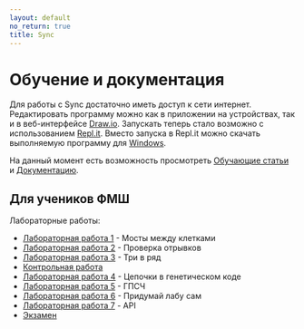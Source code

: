 ```yaml
---
layout: default
no_return: true
title: Sync
---
```

# Обучение и документация

Для работы с Sync достаточно иметь доступ к сети интернет. 
Редактировать программу можно как в приложении на устройствах, так и в веб-интерфейсе [Draw.io][drawio]. 
Запускать теперь стало возможно с использованием [Repl.it][replit]. Вместо запуска в Repl.it можно скачать
выполняемую программу для <a class="btn-download btn-inline" href="{{site.baseurl}}/resources/build/Sync Execution.zip">Windows</a>.

На данный момент есть возможность просмотреть [Обучающие статьи][tutorials] и [Документацию][docs].

## Для учеников ФМШ

Лабораторные работы:

- [Лабораторная работа 1]({{site.baseurl}}/ifmsh/lab-1) - Мосты между клетками
- [Лабораторная работа 2]({{site.baseurl}}/ifmsh/lab-2) - Проверка отрывков
- [Лабораторная работа 3]({{site.baseurl}}/ifmsh/lab-3) - Три в ряд
- [Контрольная работа]({{site.baseurl}}/ifmsh/test)
- [Лабораторная работа 4]({{site.baseurl}}/ifmsh/lab-4) - Цепочки в генетическом коде
- [Лабораторная работа 5]({{site.baseurl}}/ifmsh/lab-5) - ГПСЧ
- [Лабораторная работа 6]({{site.baseurl}}/ifmsh/lab-6) - Придумай лабу сам
- [Лабораторная работа 7]({{site.baseurl}}/ifmsh/lab-7) - API
- [Экзамен]({{site.baseurl}}/ifmsh/exam)

[index]: {{site.baseurl}}/index
[tutorials]: {{site.baseurl}}/tutorials#content
[docs]: {{site.baseurl}}/docs#content
[drawio]: https://app.diagrams.net/?splash=0&libs=0&clibs=Uhttps://raw.githubusercontent.com/octo-gone/sync-execution/master/resources/base.drawio;Uhttps://raw.githubusercontent.com/octo-gone/sync-execution/master/resources/structure.drawio
[replit]: https://repl.it/github/octo-gone/sync-execution